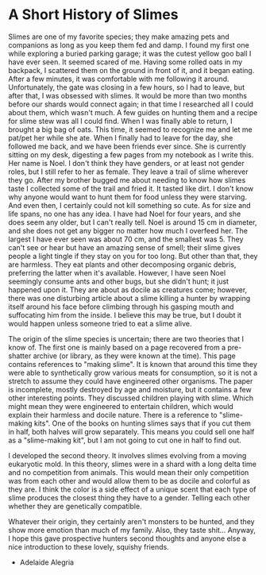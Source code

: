 # A Short History of Slimes

  Slimes are one of my favorite species; they make amazing pets and companions as long as you keep them fed and damp. I found my first one while exploring a buried parking garage; it was the cutest yellow goo ball I have ever seen. It seemed scared of me. Having some rolled oats in my backpack, I scattered them on the ground in front of it, and it began eating. After a few minutes, it was comfortable with me following it around. Unfortunately, the gate was closing in a few hours, so I had to leave, but after that, I was obsessed with slimes.
  It would be more than two months before our shards would connect again; in that time I researched all I could about them, which wasn't much. A few guides on hunting them and a recipe for slime stew was all I could find. When I was finally able to return, I brought a big bag of oats. This time, it seemed to recognize me and let me pat/pet her while she ate. When I finally had to leave for the day, she followed me back, and we have been friends ever since. She is currently sitting on my desk, digesting a few pages from my notebook as I write this.
  Her name is Noel. I don't think they have genders, or at least not gender roles, but I still refer to her as female. They leave a trail of slime wherever they go. After my brother bugged me about needing to know how slimes taste I collected some of the trail and fried it. It tasted like dirt. I don't know why anyone would want to hunt them for food unless they were starving. And even then, I certainly could not kill something so cute.
  As for size and life spans, no one has any idea. I have had Noel for four years, and she does seem any older, but I can't really tell. Noel is around 15 cm in diameter, and she does not get any bigger no matter how much I overfeed her. The largest I have ever seen was about 70 cm, and the smallest was 5. They can't see or hear but have an amazing sense of smell; their slime gives people a light tingle if they stay on you for too long. But other than that, they are harmless.
  They eat plants and other decomposing organic debris, preferring the latter when it's available. However, I have seen Noel seemingly consume ants and other bugs, but she didn't hunt; it just happened upon it.
  They are about as docile as creatures come; however, there was one disturbing article about a slime killing a hunter by wrapping itself around his face before climbing through his gasping mouth and suffocating him from the inside. I believe this may be true, but I doubt it would happen unless someone tried to eat a slime alive.

  The origin of the slime species is uncertain; there are two theories that I know of. The first one is mainly based on a page recovered from a pre-shatter archive (or library, as they were known at the time). This page contains references to "making slime". It is known that around this time they were able to synthetically grow various meats for consumption, so it is not a stretch to assume they could have engineered other organisms.
  The paper is incomplete, mostly destroyed by age and moisture, but it contains a few other interesting points. They discussed children playing with slime. Which might mean they were engineered to entertain children, which would explain their harmless and docile nature. There is a reference to "slime-making kits". One of the books on hunting slimes says that if you cut them in half, both halves will grow separately. This means you could sell one half as a "slime-making kit", but I am not going to cut one in half to find out.

  I developed the second theory. It involves slimes evolving from a moving eukaryotic mold. In this theory, slimes were in a shard with a long delta time and no competition from animals. This would mean their only competition was from each other and would allow them to be as docile and colorful as they are. I think the color is a side effect of a unique scent that each type of slime produces the closest thing they have to a gender. Telling each other whether they are genetically compatible.

  Whatever their origin, they certainly aren't monsters to be hunted, and they show more emotion than much of my family.
  Also, they taste shit... Anyway, I hope this gave prospective hunters second thoughts and anyone else a nice introduction to these lovely, squishy friends.

- Adelaide Alegria
